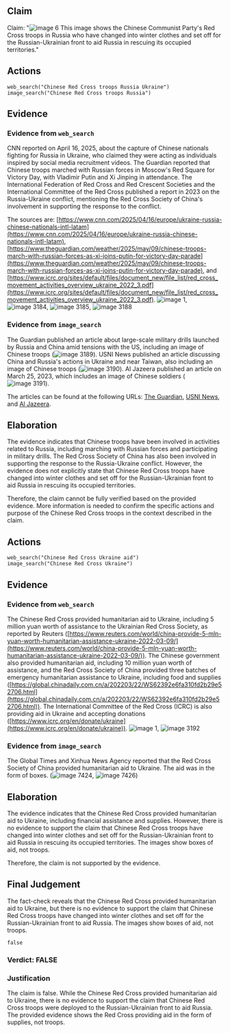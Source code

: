 ## Claim
Claim: "![image 6](media/8.jpg) This image shows the Chinese Communist Party's Red Cross troops in Russia who have changed into winter clothes and set off for the Russian-Ukrainian front to aid Russia in rescuing its occupied territories."

## Actions
```
web_search("Chinese Red Cross troops Russia Ukraine")
image_search("Chinese Red Cross troops Russia")
```

## Evidence
### Evidence from `web_search`
CNN reported on April 16, 2025, about the capture of Chinese nationals fighting for Russia in Ukraine, who claimed they were acting as individuals inspired by social media recruitment videos. The Guardian reported that Chinese troops marched with Russian forces in Moscow's Red Square for Victory Day, with Vladimir Putin and Xi Jinping in attendance. The International Federation of Red Cross and Red Crescent Societies and the International Committee of the Red Cross published a report in 2023 on the Russia-Ukraine conflict, mentioning the Red Cross Society of China's involvement in supporting the response to the conflict.

The sources are: [https://www.cnn.com/2025/04/16/europe/ukraine-russia-chinese-nationals-intl-latam](https://www.cnn.com/2025/04/16/europe/ukraine-russia-chinese-nationals-intl-latam), [https://www.theguardian.com/weather/2025/may/09/chinese-troops-march-with-russian-forces-as-xi-joins-putin-for-victory-day-parade](https://www.theguardian.com/weather/2025/may/09/chinese-troops-march-with-russian-forces-as-xi-joins-putin-for-victory-day-parade), and [https://www.icrc.org/sites/default/files/document_new/file_list/red_cross_movement_activities_overview_ukraine_2022_3.pdf](https://www.icrc.org/sites/default/files/document_new/file_list/red_cross_movement_activities_overview_ukraine_2022_3.pdf). ![image 1](media/0.jpg), ![image 3184](media/2025-08-22_10-52-1755859927-854750.jpg), ![image 3185](media/2025-08-22_10-52-1755859929-160325.jpg), ![image 3188](media/2025-08-22_10-52-1755859931-762213.jpg)


### Evidence from `image_search`
The Guardian published an article about large-scale military drills launched by Russia and China amid tensions with the US, including an image of Chinese troops (![image 3189](media/2025-08-22_10-52-1755859947-387013.jpg)). USNI News published an article discussing China and Russia's actions in Ukraine and near Taiwan, also including an image of Chinese troops (![image 3190](media/2025-08-22_10-52-1755859947-910403.jpg)). Al Jazeera published an article on March 25, 2023, which includes an image of Chinese soldiers (![image 3191](media/2025-08-22_10-52-1755859948-307768.jpg)).

The articles can be found at the following URLs: [The Guardian](https://www.theguardian.com/world/2022/sep/01/russia-and-china-launch-large-scale-military-drills-amid-tensions-with-us), [USNI News](https://news.usni.org/2021/04/14/cno-gilday-china-russia-deliberately-testing-allies-cohesion-in-actions-in-ukraine-near-taiwan), and [Al Jazeera](https://www.aljazeera.com/news/2023/3/25/biden-says-no-sign-yet-of-china-sending-weapons-to-russia).


## Elaboration
The evidence indicates that Chinese troops have been involved in activities related to Russia, including marching with Russian forces and participating in military drills. The Red Cross Society of China has also been involved in supporting the response to the Russia-Ukraine conflict. However, the evidence does not explicitly state that Chinese Red Cross troops have changed into winter clothes and set off for the Russian-Ukrainian front to aid Russia in rescuing its occupied territories.

Therefore, the claim cannot be fully verified based on the provided evidence. More information is needed to confirm the specific actions and purpose of the Chinese Red Cross troops in the context described in the claim.


## Actions
```
web_search("Chinese Red Cross Ukraine aid")
image_search("Chinese Red Cross Ukraine")
```

## Evidence
### Evidence from `web_search`
The Chinese Red Cross provided humanitarian aid to Ukraine, including 5 million yuan worth of assistance to the Ukrainian Red Cross Society, as reported by Reuters ([https://www.reuters.com/world/china-provide-5-mln-yuan-worth-humanitarian-assistance-ukraine-2022-03-09/](https://www.reuters.com/world/china-provide-5-mln-yuan-worth-humanitarian-assistance-ukraine-2022-03-09/)). The Chinese government also provided humanitarian aid, including 10 million yuan worth of assistance, and the Red Cross Society of China provided three batches of emergency humanitarian assistance to Ukraine, including food and supplies ([https://global.chinadaily.com.cn/a/202203/22/WS62392e6fa310fd2b29e52706.html](https://global.chinadaily.com.cn/a/202203/22/WS62392e6fa310fd2b29e52706.html)). The International Committee of the Red Cross (ICRC) is also providing aid in Ukraine and accepting donations ([https://www.icrc.org/en/donate/ukraine](https://www.icrc.org/en/donate/ukraine)). ![image 1](media/0.jpg), ![image 3192](media/2025-08-22_11-40-1755862839-400276.jpg)


### Evidence from `image_search`
The Global Times and Xinhua News Agency reported that the Red Cross Society of China provided humanitarian aid to Ukraine. The aid was in the form of boxes. (![image 7424](media/2025-08-30_07-43-1756539821-934396.jpg), ![image 7426](media/2025-08-30_07-43-1756539824-430919.jpg))


## Elaboration
The evidence indicates that the Chinese Red Cross provided humanitarian aid to Ukraine, including financial assistance and supplies. However, there is no evidence to support the claim that Chinese Red Cross troops have changed into winter clothes and set off for the Russian-Ukrainian front to aid Russia in rescuing its occupied territories. The images show boxes of aid, not troops.

Therefore, the claim is not supported by the evidence.


## Final Judgement
The fact-check reveals that the Chinese Red Cross provided humanitarian aid to Ukraine, but there is no evidence to support the claim that Chinese Red Cross troops have changed into winter clothes and set off for the Russian-Ukrainian front to aid Russia. The images show boxes of aid, not troops.

`false`

### Verdict: FALSE

### Justification
The claim is false. While the Chinese Red Cross provided humanitarian aid to Ukraine, there is no evidence to support the claim that Chinese Red Cross troops were deployed to the Russian-Ukrainian front to aid Russia. The provided evidence shows the Red Cross providing aid in the form of supplies, not troops.
